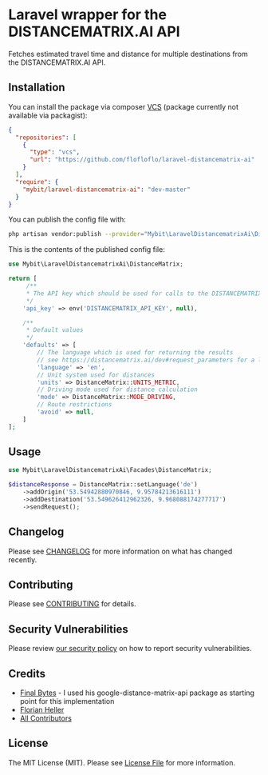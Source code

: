 # Laravel wrapper for the DISTANCEMATRIX.AI API

Fetches estimated travel time and distance for multiple destinations from the DISTANCEMATRIX.AI API.

## Installation

You can install the package via composer [VCS](https://getcomposer.org/doc/05-repositories.md#vcs) (package currently not available via packagist):

```json
{
  "repositories": [
    {
      "type": "vcs",
      "url": "https://github.com/flofloflo/laravel-distancematrix-ai"
    }
  ],
  "require": {
    "mybit/laravel-distancematrix-ai": "dev-master"
  }
}
```

You can publish the config file with:

```bash
php artisan vendor:publish --provider="Mybit\LaravelDistancematrixAi\DistanceMatrixServiceProvider" --tag="config"
```

This is the contents of the published config file:

```php
use Mybit\LaravelDistancematrixAi\DistanceMatrix;

return [
     /**
     * The API key which should be used for calls to the DISTANCEMATRIX.AI API
     */
    'api_key' => env('DISTANCEMATRIX_API_KEY', null),

    /**
     * Default values
     */
    'defaults' => [
        // The language which is used for returning the results
        // see https://distancematrix.ai/dev#request_parameters for a list of supported values
        'language' => 'en',
        // Unit system used for distances
        'units' => DistanceMatrix::UNITS_METRIC,
        // Driving mode used for distance calculation
        'mode' => DistanceMatrix::MODE_DRIVING,
        // Route restrictions
        'avoid' => null,
    ]
];
```

## Usage

```php
use Mybit\LaravelDistancematrixAi\Facades\DistanceMatrix;

$distanceResponse = DistanceMatrix::setLanguage('de')
    ->addOrigin('53.54942880970846, 9.95784213616111')
    ->addDestination('53.549626412962326, 9.968088174277717')
    ->sendRequest();
```

## Changelog

Please see [CHANGELOG](CHANGELOG.md) for more information on what has changed recently.

## Contributing

Please see [CONTRIBUTING](.github/CONTRIBUTING.md) for details.

## Security Vulnerabilities

Please review [our security policy](../../security/policy) on how to report security vulnerabilities.

## Credits

- [Final Bytes](https://github.com/finalbytes/google-distance-matrix-api) - I used his google-distance-matrix-api package as starting point for this implementation
- [Florian Heller](https://github.com/flofloflo)
- [All Contributors](../../contributors)

## License

The MIT License (MIT). Please see [License File](LICENSE.md) for more information.
